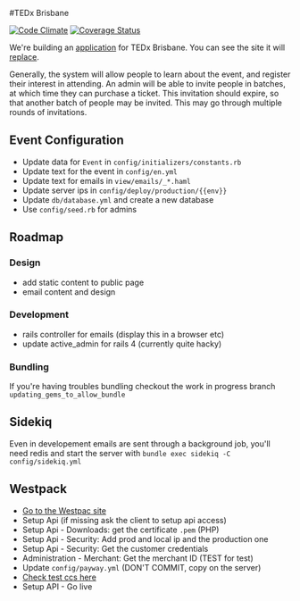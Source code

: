 #TEDx Brisbane

[![Code Climate](https://codeclimate.com/github/net-engine/tedx-brisbane.png)](https://codeclimate.com/github/net-engine/tedx-brisbane)
[![Coverage Status](https://coveralls.io/repos/net-engine/tedx-brisbane/badge.png)](https://coveralls.io/r/net-engine/tedx-brisbane)

We're building an [application](https://github.com/net-engine/tedx-brisbane) for TEDx Brisbane. You can see the site it will [replace](http://www.tedxbrisbane.com/).

Generally, the system will allow people to learn about the event, and register their interest in attending. An admin will be able to invite people in batches, at which time they can purchase a ticket. This invitation should expire, so that another batch of people may be invited. This may go through multiple rounds of invitations.

## Event Configuration

* Update data for `Event` in `config/initializers/constants.rb`
* Update text for the event in `config/en.yml`
* Update text for emails in `view/emails/_*.haml`
* Update server ips in `config/deploy/production/{{env}}`
* Update `db/database.yml` and create a new database
* Use `config/seed.rb` for admins


## Roadmap
### Design
- add static content to public page
- email content and design

### Development
- rails controller for emails (display this in a browser etc)
- update active_admin for rails 4 (currently quite hacky)

### Bundling
If you're having troubles bundling checkout the work in progress branch `updating_gems_to_allow_bundle`

## Sidekiq

Even in developement emails are sent through a background job, you'll need redis and start
the server with `bundle exec sidekiq -C config/sidekiq.yml`

## Westpack

* [Go to the Westpac site](https://www.payway.com.au/cards/APISecurityView)
* Setup Api (if missing ask the client to setup api access)
* Setup Api - Downloads: get the certificate `.pem` (PHP)
* Setup Api - Security: Add prod and local ip and the production one
* Setup Api - Security: Get the customer credentials
* Administration - Merchant: Get the merchant ID (TEST for test)
* Update `config/payway.yml` (DON'T COMMIT, copy on the server)
* [Check test ccs here](https://www.payway.com.au/downloads/WBC/PayWay_API_Developers_Guide.pdf)
* Setup API - Go live

